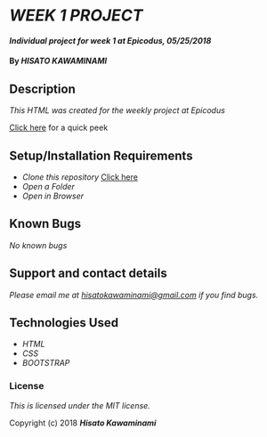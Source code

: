 # _WEEK 1 PROJECT_

#### _Individual project for week 1 at Epicodus, 05/25/2018_

#### By _**HISATO KAWAMINAMI**_

## Description

_This HTML was created for the weekly project at Epicodus_

[Click here](https://hisatokawaminami.github.io/wk1-project/) for a quick peek

## Setup/Installation Requirements

* _Clone this repository_ [Click here](https://github.com/hisatokawaminami/wk1-project.git)
* _Open a Folder_
* _Open in Browser_

## Known Bugs

_No known bugs_

## Support and contact details

_Please email me at hisatokawaminami@gmail.com if you find bugs._

## Technologies Used

* _HTML_
* _CSS_
* _BOOTSTRAP_

### License

*This is licensed under the MIT license.*

Copyright (c) 2018 **_Hisato Kawaminami_**
